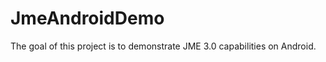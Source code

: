 JmeAndroidDemo
==============

The goal of this project is to demonstrate JME 3.0 capabilities on Android. 
